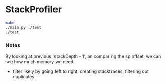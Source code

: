 # StackProfiler

```bash
make
./main.py ./test
./test
```

### Notes

By looking at previous 'stackDepth - 1', an comparing the sp offset, we can see how much memory we need.

- filter likely by going left to right, creating stacktraces, filtering out duplicates.
